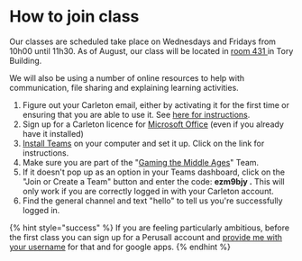 # How to join class

Our classes are scheduled take place on Wednesdays and Fridays from 10h00 until 11h30. As of August, our class will be located in [room 431 ](https://carleton.ca/tls/rooms/tory-building-431/)in Tory Building.

We will also be using a number of online resources to help with communication, file sharing and explaining learning activities.&#x20;

1. Figure out your Carleton email, either by activating it for the first time or ensuring that you are able to use it. See [here for instructions](https://carleton.ca/its/all-services/email/carleton-student-email/).&#x20;
2. Sign up for a Carleton licence for [Microsoft Office](course-info/digital-tools/office.md) (even if you already have it installed)
3. [Install Teams](course-info/digital-tools/teams.md) on your computer and set it up. Click on the link for instructions.
4. Make sure you are part of the "[Gaming the Middle Ages](https://teams.microsoft.com/l/team/19%3aNNNpE7JePEjNyqxeXhNKWT\_XtEwA1EOei1z6Xj4ECoQ1%40thread.tacv2/conversations?groupId=6e3e34d5-9bd9-4989-8fa8-6347146e4eb8\&tenantId=6ad91895-de06-485e-bc51-fce126cc8530)" Team.&#x20;
5. If it doesn't pop up as an option in your Teams dashboard, click on the "Join or Create a Team" button and enter the code: **ezm9bjy .** This will only work if you are correctly logged in with your Carleton account.&#x20;
6. Find the general channel and text "hello" to tell us you're successfully logged in.&#x20;

{% hint style="success" %}
If you are feeling particularly ambitious, before the first class you can sign up for a Perusall account and [provide me with your username](https://docs.google.com/spreadsheets/d/1o4OynJBMgJcuCVMLgcVruZjEQEMUv7NFOFz-K9f3jYA/edit?usp=sharing) for that and for google apps.&#x20;
{% endhint %}

